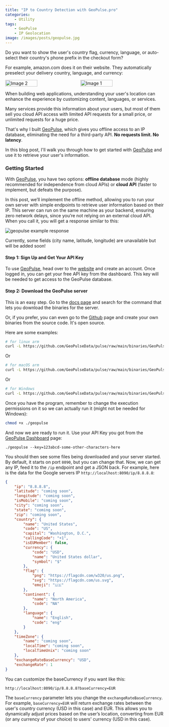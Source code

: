 ```yaml
---
title: "IP to Country Detection with GeoPulse.pro"
categories:
    - Utility
tags:
    - GeoPulse
    - IP Geolocation
image: /images/posts/geopulse.jpg
---
```


Do you want to show the user's country flag, currency, language, or auto-select their country's phone prefix in the checkout form?

For example, amazon.com does it on their website. They automatically preselect your delivery country, language, and currency:
<div style="display: flex; flex-direction: row; gap:12px; align-items: center">
    <img src="/images/posts/geopulse-amazon-2.png" alt="Image 2" width="45%" height="auto">
    <img src="/images/posts/geopulse-amazon.png" alt="Image 1" width="45%" height="auto">
</div>

When building web applications, understanding your user's location can enhance the experience by customizing content, languages, or services.

Many services provide this information about your users, but most of them sell you cloud API access with limited API requests for a small price, or unlimited requests for a huge price.

That's why I built [GeoPulse](https://geopulse.pro/), which gives you offline access to an IP database, eliminating the need for a third-party API. **No requests limit. No latency**. 

In this blog post, I'll walk you through how to get started with [GeoPulse](https://geopulse.pro/) and use it to retrieve your user's information.

### Getting Started
With [GeoPulse](https://geopulse.pro/), you have two options: **offline database** mode (highly recommended for independence from cloud APIs) or **cloud API** (faster to implement, but defeats the purpose).

In this post, we’ll implement the offline method, allowing you to run your own server with simple endpoints to retrieve user information based on their IP.
This server can run on the same machine as your backend, ensuring zero network delays, since you’re not relying on an external cloud API. When you call it, you will get a response similar to this:

![geopulse example response](/images/posts/geopulse-amazon-3.png)

Currently, some fields (city name, latitude, longitude) are unavailable but will be added soon!

#### Step 1: Sign Up and Get Your API Key

To use [GeoPulse](https://geopulse.pro/), head over to the [website](https://geopulse.pro/) and create an account. 
Once logged in, you can get your free API key from the dashboard. This key will be needed to get access to the GeoPulse database.

#### Step 2: Download the GeoPulse server
This is an easy step. Go to the [docs page](https://geopulse.pro/docs) and search for the command that lets you download the binaries for the server.

Or, if you prefer, you can even go to the [Github](https://github.com/GeoPulseData/pulse) page and create your own binaries from the source code. It's open source.

Here are some examples:
```bash
# for linux arm
curl -L https://github.com/GeoPulseData/pulse/raw/main/binaries/GeoPulse-linux-arm -o geopulse
```
Or
```bash
# for macOS arm
curl -L https://github.com/GeoPulseData/pulse/raw/main/binaries/GeoPulse-macos-arm -o geopulse
```
Or
```bash
# for Windows
curl -L https://github.com/GeoPulseData/pulse/raw/main/binaries/GeoPulse-windows.exe -o geopulse
```

Once you have the program, remember to change the execution permissions on it so we can actually run it (might not be needed for Windows):
```bash
chmod +x ./geopulse
```

And now we are ready to run it. Use your API Key you got from the [GeoPulse Dashboard](https://geopulse.pro/dashboard) page:
```shell
./geopulse --key=123abcd-some-other-characters-here
```

You should then see some files being downloaded and your server started. By default, it starts on port `8090`, but you can change that.
Now, we can get any IP, feed it to the `/ip` endpoint and get a JSON back. For example, here is the data for the Google servers IP `http://localhost:8090/ip/8.8.8.8`:
```json
{
	"ip": "8.8.8.8",
	"latitude": "coming soon",
	"longitude": "coming soon",
	"isMobile": "coming soon",
	"city": "coming soon",
	"state": "coming soon",
	"zip": "coming soon",
	"country": {
		"name": "United States",
		"code": "US",
		"capital": "Washington, D.C.",
		"callingCode": "+1",
		"isEUMember": false,
		"currency": {
			"code": "USD",
			"name": "United States dollar",
			"symbol": "$"
		},
		"flag": {
			"png": "https://flagcdn.com/w320/us.png",
			"svg": "https://flagcdn.com/us.svg",
			"emoji": "🇺🇸"
		},
		"continent": {
			"name": "North America",
			"code": "NA"
		},
		"language": {
			"name": "English",
			"code": "eng"
		}
	},
	"timeZone": {
		"name": "coming soon",
		"localTime": "coming soon",
		"localTimeUnix": "coming soon"
	},
	"exchangeRateBaseCurrency": "USD",
	"exchangeRate": 1
}
```

You can customize the baseCurrency if you want like this:
```shell
http://localhost:8090/ip/8.8.8.8?baseCurrency=EUR
```

The `baseCurrency` parameter lets you change the `exchangeRateBaseCurrency`. For example, `baseCurrency=EUR` will return exchange rates between the user's country currency (USD in this case) and EUR.
This allows you to dynamically adjust prices based on the user’s location, converting from EUR (or any currency of your choice) to users' currency (USD in this case). 


